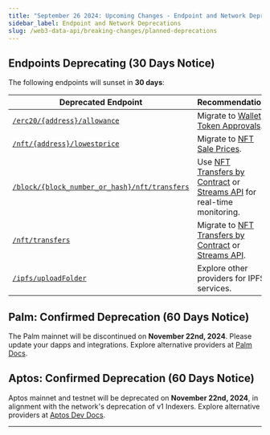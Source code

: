 ```yaml
---
title: "September 26 2024: Upcoming Changes - Endpoint and Network Deprecations"
sidebar_label: Endpoint and Network Deprecations
slug: /web3-data-api/breaking-changes/planned-deprecations
---
```


## Endpoints Deprecating (30 Days Notice)

The following endpoints will sunset in **30 days**:

| Deprecated Endpoint                                                                                      | Recommendation                                                                                                                                        |
| -------------------------------------------------------------------------------------------------------- | ----------------------------------------------------------------------------------------------------------------------------------------------------- |
| [`/erc20/{address}/allowance`](/web3-data-api/evm/reference/get-token-allowance)                         | Migrate to [Wallet Token Approvals](/web3-data-api/evm/reference/wallet-api/get-wallet-token-approvals).                                              |
| [`/nft/{address}/lowestprice`](/web3-data-api/evm/reference/price/get-nft-lowest-price)                  | Migrate to [NFT Sale Prices](/web3-data-api/evm/reference/price/get-nft-contract-sale-prices).                                                        |
| [`/block/{block_number_or_hash}/nft/transfers`](/web3-data-api/evm/reference/get-nft-transfers-by-block) | Use [NFT Transfers by Contract](/web3-data-api/evm/reference/get-nft-contract-transfers) or [Streams API](/streams-api/evm) for real-time monitoring. |
| [`/nft/transfers`](/web3-data-api/evm/reference/get-nft-transfers-from-to-block)                         | Migrate to [NFT Transfers by Contract](/web3-data-api/evm/reference/get-nft-contract-transfers) or [Streams API](/streams-api/evm).                   |
| [`/ipfs/uploadFolder`](https://deep-index.moralis.io/api-docs-2.2/#/IPFS/uploadFolder)                   | Explore other providers for IPFS services.                                                                                                            |

## Palm: Confirmed Deprecation (60 Days Notice)

The Palm mainnet will be discontinued on **November 22nd, 2024**. Please update your dapps and integrations. Explore alternative providers at [Palm Docs](https://docs.palm.io/howto/use-supported-tools/tools).

## Aptos: Confirmed Deprecation (60 Days Notice)

Aptos mainnet and testnet will be deprecated on **November 22nd, 2024**, in alignment with the network's deprecation of v1 Indexers. Explore alternative providers at [Aptos Dev Docs](https://aptos.dev/en/build/apis).

---
